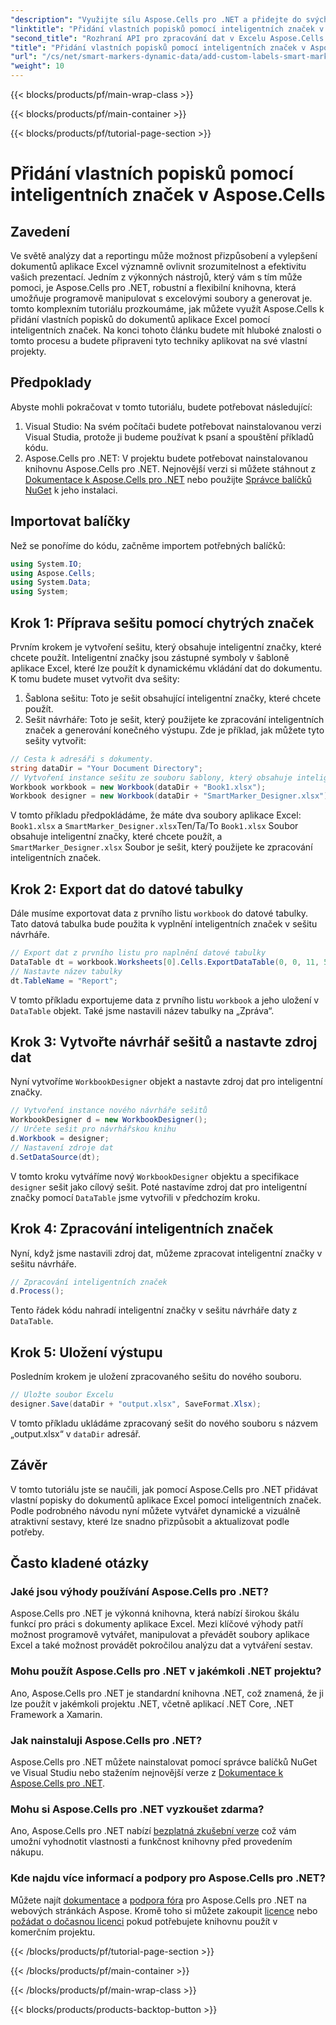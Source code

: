 ```yaml
---
"description": "Využijte sílu Aspose.Cells pro .NET a přidejte do svých dokumentů v Excelu vlastní popisky a inteligentní značky. Postupujte podle tohoto podrobného návodu a vytvářejte dynamické a vizuálně přitažlivé sestavy."
"linktitle": "Přidání vlastních popisků pomocí inteligentních značek v Aspose.Cells"
"second_title": "Rozhraní API pro zpracování dat v Excelu Aspose.Cells v .NET"
"title": "Přidání vlastních popisků pomocí inteligentních značek v Aspose.Cells"
"url": "/cs/net/smart-markers-dynamic-data/add-custom-labels-smart-markers/"
"weight": 10
---
```


{{< blocks/products/pf/main-wrap-class >}}

{{< blocks/products/pf/main-container >}}

{{< blocks/products/pf/tutorial-page-section >}}

# Přidání vlastních popisků pomocí inteligentních značek v Aspose.Cells

## Zavedení
Ve světě analýzy dat a reportingu může možnost přizpůsobení a vylepšení dokumentů aplikace Excel významně ovlivnit srozumitelnost a efektivitu vašich prezentací. Jedním z výkonných nástrojů, který vám s tím může pomoci, je Aspose.Cells pro .NET, robustní a flexibilní knihovna, která umožňuje programově manipulovat s excelovými soubory a generovat je.
tomto komplexním tutoriálu prozkoumáme, jak můžete využít Aspose.Cells k přidání vlastních popisků do dokumentů aplikace Excel pomocí inteligentních značek. Na konci tohoto článku budete mít hluboké znalosti o tomto procesu a budete připraveni tyto techniky aplikovat na své vlastní projekty.
## Předpoklady
Abyste mohli pokračovat v tomto tutoriálu, budete potřebovat následující:
1. Visual Studio: Na svém počítači budete potřebovat nainstalovanou verzi Visual Studia, protože ji budeme používat k psaní a spouštění příkladů kódu.
2. Aspose.Cells pro .NET: V projektu budete potřebovat nainstalovanou knihovnu Aspose.Cells pro .NET. Nejnovější verzi si můžete stáhnout z [Dokumentace k Aspose.Cells pro .NET](https://reference.aspose.com/cells/net/) nebo použijte [Správce balíčků NuGet](https://www.nuget.org/packages/Aspose.Cells/) k jeho instalaci.
## Importovat balíčky
Než se ponoříme do kódu, začněme importem potřebných balíčků:
```csharp
using System.IO;
using Aspose.Cells;
using System.Data;
using System;
```
## Krok 1: Příprava sešitu pomocí chytrých značek
Prvním krokem je vytvoření sešitu, který obsahuje inteligentní značky, které chcete použít. Inteligentní značky jsou zástupné symboly v šabloně aplikace Excel, které lze použít k dynamickému vkládání dat do dokumentu.
K tomu budete muset vytvořit dva sešity:
1. Šablona sešitu: Toto je sešit obsahující inteligentní značky, které chcete použít.
2. Sešit návrháře: Toto je sešit, který použijete ke zpracování inteligentních značek a generování konečného výstupu.
Zde je příklad, jak můžete tyto sešity vytvořit:
```csharp
// Cesta k adresáři s dokumenty.
string dataDir = "Your Document Directory";
// Vytvoření instance sešitu ze souboru šablony, který obsahuje inteligentní značky
Workbook workbook = new Workbook(dataDir + "Book1.xlsx");
Workbook designer = new Workbook(dataDir + "SmartMarker_Designer.xlsx");
```
V tomto příkladu předpokládáme, že máte dva soubory aplikace Excel: `Book1.xlsx` a `SmartMarker_Designer.xlsx`Ten/Ta/To `Book1.xlsx` Soubor obsahuje inteligentní značky, které chcete použít, a `SmartMarker_Designer.xlsx` Soubor je sešit, který použijete ke zpracování inteligentních značek.
## Krok 2: Export dat do datové tabulky
Dále musíme exportovat data z prvního listu `workbook` do datové tabulky. Tato datová tabulka bude použita k vyplnění inteligentních značek v sešitu návrháře.
```csharp
// Export dat z prvního listu pro naplnění datové tabulky
DataTable dt = workbook.Worksheets[0].Cells.ExportDataTable(0, 0, 11, 5, true);
// Nastavte název tabulky
dt.TableName = "Report";
```
V tomto příkladu exportujeme data z prvního listu `workbook` a jeho uložení v `DataTable` objekt. Také jsme nastavili název tabulky na „Zpráva“.
## Krok 3: Vytvořte návrhář sešitů a nastavte zdroj dat
Nyní vytvoříme `WorkbookDesigner` objekt a nastavte zdroj dat pro inteligentní značky.
```csharp
// Vytvoření instance nového návrháře sešitů
WorkbookDesigner d = new WorkbookDesigner();
// Určete sešit pro návrhářskou knihu
d.Workbook = designer;
// Nastavení zdroje dat
d.SetDataSource(dt);
```
V tomto kroku vytváříme nový `WorkbookDesigner` objektu a specifikace `designer` sešit jako cílový sešit. Poté nastavíme zdroj dat pro inteligentní značky pomocí `DataTable` jsme vytvořili v předchozím kroku.
## Krok 4: Zpracování inteligentních značek
Nyní, když jsme nastavili zdroj dat, můžeme zpracovat inteligentní značky v sešitu návrháře.
```csharp
// Zpracování inteligentních značek
d.Process();
```
Tento řádek kódu nahradí inteligentní značky v sešitu návrháře daty z `DataTable`.
## Krok 5: Uložení výstupu
Posledním krokem je uložení zpracovaného sešitu do nového souboru.
```csharp
// Uložte soubor Excelu
designer.Save(dataDir + "output.xlsx", SaveFormat.Xlsx);
```
V tomto příkladu ukládáme zpracovaný sešit do nového souboru s názvem „output.xlsx“ v `dataDir` adresář.
## Závěr
V tomto tutoriálu jste se naučili, jak pomocí Aspose.Cells pro .NET přidávat vlastní popisky do dokumentů aplikace Excel pomocí inteligentních značek. Podle podrobného návodu nyní můžete vytvářet dynamické a vizuálně atraktivní sestavy, které lze snadno přizpůsobit a aktualizovat podle potřeby.
## Často kladené otázky
### Jaké jsou výhody používání Aspose.Cells pro .NET?
Aspose.Cells pro .NET je výkonná knihovna, která nabízí širokou škálu funkcí pro práci s dokumenty aplikace Excel. Mezi klíčové výhody patří možnost programově vytvářet, manipulovat a převádět soubory aplikace Excel a také možnost provádět pokročilou analýzu dat a vytváření sestav.
### Mohu použít Aspose.Cells pro .NET v jakémkoli .NET projektu?
Ano, Aspose.Cells pro .NET je standardní knihovna .NET, což znamená, že ji lze použít v jakémkoli projektu .NET, včetně aplikací .NET Core, .NET Framework a Xamarin.
### Jak nainstaluji Aspose.Cells pro .NET?
Aspose.Cells pro .NET můžete nainstalovat pomocí správce balíčků NuGet ve Visual Studiu nebo stažením nejnovější verze z [Dokumentace k Aspose.Cells pro .NET](https://reference.aspose.com/cells/net/).
### Mohu si Aspose.Cells pro .NET vyzkoušet zdarma?
Ano, Aspose.Cells pro .NET nabízí [bezplatná zkušební verze](https://releases.aspose.com/) což vám umožní vyhodnotit vlastnosti a funkčnost knihovny před provedením nákupu.
### Kde najdu více informací a podpory pro Aspose.Cells pro .NET?
Můžete najít [dokumentace](https://reference.aspose.com/cells/net/) a [podpora fóra](https://forum.aspose.com/c/cells/9) pro Aspose.Cells pro .NET na webových stránkách Aspose. Kromě toho si můžete zakoupit [licence](https://purchase.aspose.com/buy) nebo [požádat o dočasnou licenci](https://purchase.aspose.com/temporary-license/) pokud potřebujete knihovnu použít v komerčním projektu.

{{< /blocks/products/pf/tutorial-page-section >}}

{{< /blocks/products/pf/main-container >}}

{{< /blocks/products/pf/main-wrap-class >}}

{{< blocks/products/products-backtop-button >}}
